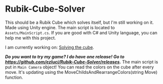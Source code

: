 # Rubik-Cube-Solver
This should be a Rubik Cube which solves itself, but I'm still working on it.
Made using Unity engine. The main script is located to `Assets/MainScript.cs`. If you are good with C# and Unity language, you can help me with this project.

I am currently working on: <ins>Solving the cube</ins>.

_**Do you want to try my game? I do have one release! Go to https://github.com/ezluci/Rubik-Cube-Solver/releases.**_ The main script is put in `Main Camera` object! You can read the colors on the cube after every move. It's updating using the MoveChildsAndRearrangeColors(string Move) function.
